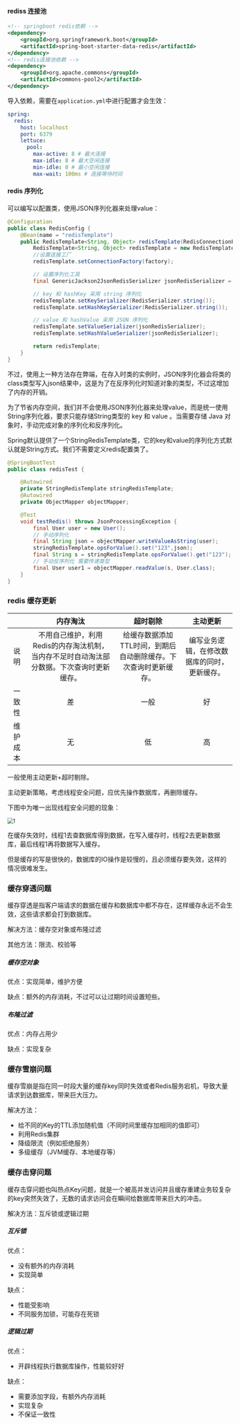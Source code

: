 #### rediss 连接池

```xml
<!-- springboot redis依赖 -->
<dependency>
	<groupId>org.springframework.boot</groupId>
	<artifactId>spring-boot-starter-data-redis</artifactId>
</dependency>
<!-- redis连接池依赖 -->
<dependency>
	<groupId>org.apache.commons</groupId>
	<artifactId>commons-pool2</artifactId>
</dependency>
```

导入依赖，需要在`application.yml`中进行配置才会生效：

```yaml
spring:  
  redis:
    host: localhost
    port: 6379
    lettuce:
      pool:
        max-active: 8 # 最大连接
        max-idle: 8 # 最大空闲连接
        min-idle: 0 # 最小空闲连接
        max-wait: 100ms # 连接等待时间
```

#### redis 序列化

可以编写以配置类，使用JSON序列化器来处理value：

```java
@Configuration
public class RedisConfig {
    @Bean(name = "redisTemplate")
    public RedisTemplate<String, Object> redisTemplate(RedisConnectionFactory factory) {
        RedisTemplate<String, Object> redisTemplate = new RedisTemplate<>();
        //设置连接工厂
        redisTemplate.setConnectionFactory(factory);

        // 设置序列化工具
        final GenericJackson2JsonRedisSerializer jsonRedisSerializer = new GenericJackson2JsonRedisSerializer();

        // key 和 hashKey 采用 string 序列化
        redisTemplate.setKeySerializer(RedisSerializer.string());
        redisTemplate.setHashKeySerializer(RedisSerializer.string());

        // value 和 hashValue 采用 JSON 序列化
        redisTemplate.setValueSerializer(jsonRedisSerializer);
        redisTemplate.setHashValueSerializer(jsonRedisSerializer);

        return redisTemplate;
    }
}
```

不过，使用上一种方法存在弊端，在存入时类的实例时，JSON序列化器会将类的class类型写入json结果中，这是为了在反序列化时知道对象的类型，不过这增加了内存的开销。

为了节省内存空间，我们并不会使用JSON序列化器来处理value，而是统一使用String序列化器，要求只能存储String类型的 key 和 value 。当需要存储 Java 对象时，手动完成对象的序列化和反序列化。

Spring默认提供了一个StringRedisTemplate类，它的key和value的序列化方式默认就是String方式。我们不需要定义redis配置类了。

```java
@SpringBootTest
public class redisTest {

    @Autowired
    private StringRedisTemplate stringRedisTemplate;
    @Autowired
    private ObjectMapper objectMapper;

    @Test
    void testRedis() throws JsonProcessingException {
        final User user = new User();
        // 手动序列化
        final String json = objectMapper.writeValueAsString(user);
        stringRedisTemplate.opsForValue().set("123",json);
        final String s = stringRedisTemplate.opsForValue().get("123");
        // 手动反序列化 需要传递类型
        final User user1 = objectMapper.readValue(s, User.class);
    }
}
```

### redis 缓存更新

|          |                           内存淘汰                           |                           超时剔除                           |                   主动更新                   |
| :------: | :----------------------------------------------------------: | :----------------------------------------------------------: | :------------------------------------------: |
|   说明   | 不用自己维护，利用Redis的内存淘汰机制，当内存不足时自动淘汰部分数据。下次查询时更新缓存。 | 给缓存数据添加TTL时间，到期后自动删除缓存。下次查询时更新缓存。 | 编写业务逻辑，在修改数据库的同时，更新缓存。 |
|  一致性  |                              差                              |                             一般                             |                      好                      |
| 维护成本 |                              无                              |                              低                              |                      高                      |

一般使用主动更新+超时剔除。

主动更新策略，考虑线程安全问题，应优先操作数据库，再删除缓存。

下图中为唯一出现线程安全问题的现象：

<img src="pictures\java\redis\Cache Aside Pattern.png" alt="1" style="zoom:80%;" />

在缓存失效时，线程1去查数据库得到数据，在写入缓存时，线程2去更新数据库，最后线程1再将数据写入缓存。

但是缓存的写是很快的，数据库的IO操作是较慢的，且必须缓存要失效，这样的情况很难发生。

### 缓存穿透问题

缓存穿透是指客户端请求的数据在缓存和数据库中都不存在，这样缓存永远不会生效，这些请求都会打到数据库。

解决方法：缓存空对象或布隆过滤

其他方法：限流、校验等

##### 缓存空对象

优点：实现简单，维护方便

缺点：额外的内存消耗，不过可以让过期时间设置短些。

##### 布隆过滤

优点：内存占用少

缺点：实现复杂

### 缓存雪崩问题

缓存雪崩是指在同一时段大量的缓存key同时失效或者Redis服务宕机，导致大量请求到达数据库，带来巨大压力。

解决方法：

* 给不同的Key的TTL添加随机值（不同时间里缓存加相同的值即可）
* 利用Redis集群
* 降级限流（例如拒绝服务）
* 多级缓存（JVM缓存、本地缓存等）

### 缓存击穿问题

缓存击穿问题也叫热点Key问题，就是一个被高并发访问并且缓存重建业务较复杂的key突然失效了，无数的请求访问会在瞬间给数据库带来巨大的冲击。

解决方法：互斥锁或逻辑过期

##### 互斥锁

优点：

* 没有额外的内存消耗
* 实现简单

缺点：

* 性能受影响
* 不同服务加锁，可能存在死锁

##### 逻辑过期

优点：

* 开辟线程执行数据库操作，性能较好好

缺点：

* 需要添加字段，有额外内存消耗
* 实现复杂
* 不保证一致性